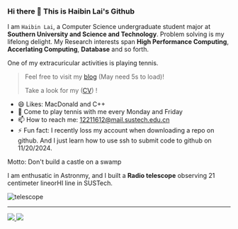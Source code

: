 ### Hi there 👋 This is Haibin Lai's Github

I am `Haibin Lai`,  a Computer Science undergraduate student major at **Southern University and Science and Technology**. Problem solving is my lifelong delight. My Research interests span **High Performance Computing**, **Accerlating Computing**, **Database** and so forth. 

One of my extracuricular activities is playing tennis. 

> Feel free to visit my [blog](https://www.haibinlaiblog.top/) (May need 5s to load)!
>
> Take a look for my ([CV](https://haibinlai.github.io/File.github.io/Haibin_CV_250212.pdf)) !

- 😄 Likes: MacDonald and C++
- 💬 Come to play tennis with me every Monday and Friday
- 📫 How to reach me: 12211612@mail.sustech.edu.cn
- ⚡ Fun fact:  I recently loss my account when downloading a repo on github. And I just learn how to use ssh to submit code to github on 11/20/2024.


Motto: Don't build a castle on a swamp


I am enthusatic in Astronmy, and I built a **Radio telescope** observing 21 centimeter lineorHI line in SUSTech.

![telescope](https://github.com/user-attachments/assets/5f786a5d-3277-4884-9b02-e0b637119022)


---



<a href="https://github.com/HaibinLai">
  <img src="https://github-readme-stats.vercel.app/api?username=HaibinLai&show_icons=true&hide_border=true" />
</a>


<a href="https://github.com/HaibinLai">
  <img src="https://github-readme-stats-git-master-haibinlais-projects.vercel.app/api?username=HaibinLai&show_icons=true&hide_border=true" />
</a>

<!--
[![My Skills](https://skillicons.dev/icons?i=c,cpp,rust,py,java,latex,opencv,postgres,pytorch,docker,grafana,prometheus,vue,linux,git)](https://skillicons.dev)



-/->

<!--

<a href="https://github.com/Laihb1106205841">
  <img src="https://github-readme-stats.vercel.app/api?username=Laihb1106205841&show_icons=true&hide_border=true" />
</a>

<a href="https://github.com/Laihb1106205841">
  <img src="https://github-readme-stats-git-master-haibinlais-projects.vercel.app/api?username=Laihb1106205841&show_icons=true&hide_border=true" />
</a>



<!--
[![Top Langs](https://blog-1327458544.cos.ap-guangzhou.myqcloud.com/New/-JavaScript-black)](https://github.com/Laihb1106205841/github-readme-stats)
[![JavaScript](https://blog-1327458544.cos.ap-guangzhou.myqcloud.com/New/-HTML5-E34F26)](https://github.com/BRdhanani) 
[![HTML5](https://blog-1327458544.cos.ap-guangzhou.myqcloud.com/New/-CSS3-1572B6)](https://github.com/BRdhanani) 
[![CSS3](https://blog-1327458544.cos.ap-guangzhou.myqcloud.com/New/-Bootstrap-563D7C)](https://github.com/BRdhanani) 
[![Bootstrap](https://blog-1327458544.cos.ap-guangzhou.myqcloud.com/New/-Docker-black)](https://github.com/BRdhanani) 

[![Docker](https://blog-1327458544.cos.ap-guangzhou.myqcloud.com/New/-MySQL-black)](https://github.com/BRdhanani) 

[![MySQL](https://blog-1327458544.cos.ap-guangzhou.myqcloud.com/New/-Git-black)](https://github.com/BRdhanani)
[![Git](undefined)](https://github.com/BRdhanani) 


-/->






<!--
**Laihb1106205841/Laihb1106205841** is a ✨ _special_ ✨ repository because its `README.md` (this file) appears on your GitHub profile.

Here are some ideas to get you started:
![Dusai's GitHub stats](undefined)

-->

